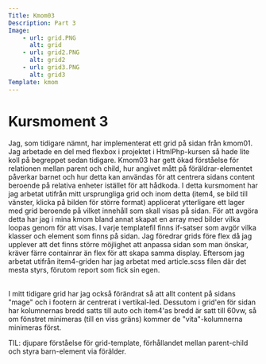 ```yaml
---
Title: Kmom03
Description: Part 3
Image:  
    - url: grid.PNG
      alt: grid
    - url: grid2.PNG
      alt: grid2
    - url: grid3.PNG
      alt: grid3
Template: kmom
---
```


Kursmoment 3
==================

Jag, som tidigare nämnt, har implementerat ett grid på sidan från kmom01. Jag arbetade en del med flexbox i projektet i HtmlPhp-kursen så hade lite koll på begreppet sedan tidigare. Kmom03 har gett ökad förståelse för relationen mellan parent och child, hur angivet mått på föräldrar-elementet påverkar barnet och hur detta kan användas för att centrera sidans content beroende på relativa enheter istället för att hådkoda. I detta kursmoment har jag arbetat utifrån mitt ursprungliga grid och inom detta (item4, se bild till vänster, klicka på bilden för större format) applicerat ytterligare ett lager med grid beroende på vilket innehåll som skall visas på sidan. För att avgöra detta har jag i mina kmom bland annat skapat en array med bilder vilka loopas genom för att visas. I varje templatefil finns if-satser som avgör vilka klasser och element som finns på sidan.
Jag föredrar grids före flex då jag upplever att det finns större möjlighet att anpassa sidan som man önskar, kräver färre containrar än flex för att skapa samma display. Eftersom jag arbetat utifrån item4-griden har jag arbetat med article.scss filen där det mesta styrs, förutom report som fick sin egen. 

<br> 
I mitt tidigare grid har jag också förändrat så att allt content på sidans "mage" och i footern är centrerat i vertikal-led. Dessutom i grid'en för sidan har kolumnernas bredd satts till auto och item4'as bredd är satt till 60vw, så om fönstret minimeras (till en viss gräns) kommer de "vita"-kolumnerna minimeras först. 
<br>

TIL: djupare förståelse för grid-template, förhållandet mellan parent-child och styra barn-element via förälder. 